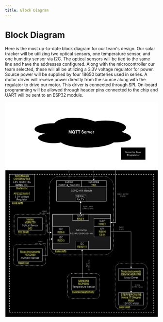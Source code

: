 ```yaml
---
title: Block Diagram
---
```


# Block Diagram

Here is the most up-to-date block diagram for our team's design. Our solar tracker will be utilizing two optical sensors, one temperature sensor, and one humidity sensor via I2C. The optical sensors will be tied to the same line and have the addresses configured. Along with the microcontroller our team selected, these will all be utilizing a 3.3V voltage regulator for power. Source power will be supplied by four 18650 batteries used in series. A motor driver will receive power directly from the source along with the regulator to drive our motor. This driver is connected through SPI. On-board programming will be allowed through header pins connected to the chip and UART will be sent to an ESP32 module.

![Block Diagram](/images/BlockD.jpg)
